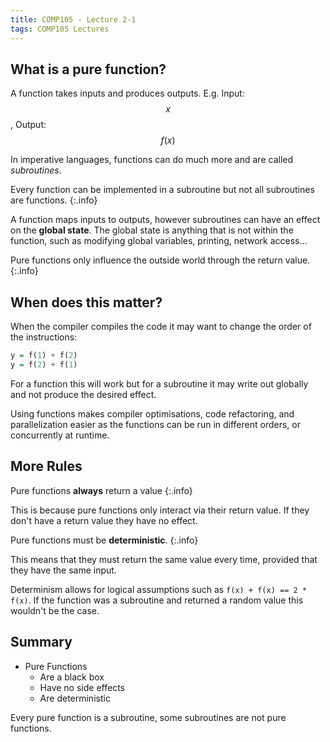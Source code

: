 ```yaml
---
title: COMP105 - Lecture 2-1
tags: COMP105 Lectures
---
```

## What is a pure function?
A function takes inputs and produces outputs. E.g. Input: $$x$$, Output: $$f(x)$$

In imperative languages, functions can do much more and are called *subroutines*.

Every function can be implemented in a subroutine but not all subroutines are functions.
{:.info}

A function maps inputs to outputs, however subroutines can have an effect on the **global state**. The global state is anything that is not within the function, such as modifying global variables, printing, network access... 

Pure functions only influence the outside world through the return value.
{:.info}

## When does this matter?
When the compiler compiles the code it may want to change the order of the instructions:

```haskell
y = f(1) + f(2)  
y = f(2) + f(1)
```

For a function this will work but for a subroutine it may write out globally and not produce the desired effect.

Using functions makes compiler optimisations, code refactoring, and parallelization easier as the functions can be run in different orders, or concurrently at runtime.

## More Rules
Pure functions **always** return a value
{:.info}

This is because pure functions only interact via their return value. If they don't have a return value they have no effect.

Pure functions must be **deterministic**.
{:.info}

This means that they must return the same value every time, provided that they have the same input.

Determinism allows for logical assumptions such as `f(x) + f(x) == 2 * f(x)`. If the function was a subroutine and returned a random value this wouldn't be the case.

## Summary
* Pure Functions
	* Are a black box
	* Have no side effects
	* Are deterministic
	
Every pure function is a subroutine, some subroutines are not pure functions.
